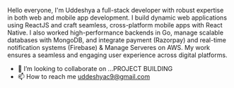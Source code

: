 
Hello everyone, I'm Uddeshya a full-stack developer with robust expertise in both web and mobile app development. I build dynamic web applications using ReactJS and craft seamless, cross-platform mobile apps with React Native. I also worked high-performance backends in Go, manage scalable databases with MongoDB, and integrate payment (Razorpay) and real-time notification systems (Firebase) & Manage Serveres on AWS. My work ensures a seamless and engaging user experience across digital platforms.
- 💞️ I’m looking to collaborate on ...PROJECT BUILDING
- 📫 How to reach me uddeshyac9@gmail.com

<!---
uddeshyac9/uddeshyac9 is a ✨ special ✨ repository because its `README.md` (this file) appears on your GitHub profile.
You can click the Preview link to take a look at your changes.
--->
